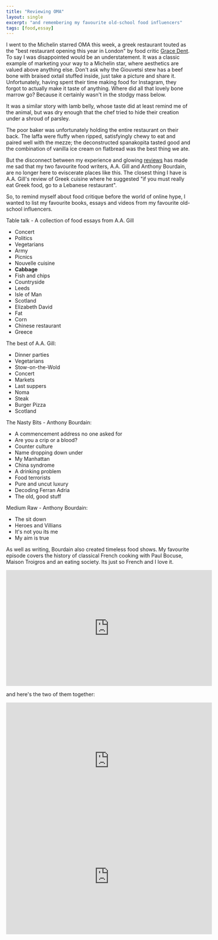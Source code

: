 ```yaml
---
title: "Reviewing OMA"
layout: single
excerpt: "and remembering my favourite old-school food influencers"
tags: [food,essay]
---
```


I went to the Michelin starred OMA this week, a greek restaurant touted as the "best restaurant opening this year in London" by food critic [Grace Dent](https://youtube.com/shorts/SGwLAgAAVg8?si=BjZrl48JL3rSraZh). To say I was disappointed would be an understatement. It was a classic example of marketing your way to a Michelin star, where aesthetics are valued above anything else. Don't ask why the Giouvetsi stew has a beef bone with braised oxtail stuffed inside, just take a picture and share it. Unfortunately, having spent their time making food for Instagram, they forgot to actually make it taste of anything. Where did all that lovely bone marrow go? Because it certainly wasn't in the stodgy mass below.

It was a similar story with lamb belly, whose taste did at least remind me of the animal, but was dry enough that the chef tried to hide their creation under a shroud of parsley.

The poor baker was unfortunately holding the entire restaurant on their back. The laffa were fluffy when ripped, satisfyingly chewy to eat and paired well with the mezze; the deconstructed spanakopita tasted good and the combination of vanilla ice cream on flatbread was the best thing we ate.

But the disconnect between my experience and glowing [reviews](https://www.ft.com/content/a3ff091b-7694-4dae-ab4f-211c1f219dfc) has made me sad that my two favourite food writers, A.A. Gill and Anthony Bourdain, are no longer here to eviscerate places like this. The closest thing I have is A.A. Gill's review of Greek cuisine where he suggested "if you must really eat Greek food, go to a Lebanese restaurant".

So, to remind myself about food critique before the world of online hype, I wanted to list my favourite books, essays and videos from my favourite old-school influencers.

Table talk - A collection of food essays from A.A. Gill 
- Concert
- Politics
- Vegetarians
- Army
- Picnics
- Nouvelle cuisine
- **Cabbage**
- Fish and chips
- Countryside
- Leeds
- Isle of Man
- Scotland
- Elizabeth David
- Fat
- Corn
- Chinese restaurant
- Greece

The best of A.A. Gill:
- Dinner parties
- Vegetarians
- Stow-on-the-Wold
- Concert
- Markets
- Last suppers
- Noma
- Steak
- Burger Pizza
- Scotland

The Nasty Bits - Anthony Bourdain:
- A commencement address no one asked for
- Are you a crip or a blood?
- Counter culture
- Name dropping down under
- My Manhattan
- China syndrome
- A drinking problem
- Food terrorists
- Pure and uncut luxury
- Decoding Ferran Adria
- The old, good stuff

Medium Raw - Anthony Bourdain:
- The sit down
- Heroes and Villians
- It's not you its me
- My aim is true

As well as writing, Bourdain also created timeless food shows. My favourite episode covers the history of classical French cooking with Paul Bocuse, Maison Troigros and an eating society. Its just so French and I love it.

<iframe width="560" height="315" src="https://www.youtube.com/embed/TPicFnp0Wt8?si=X4OBVBXH2mkjQer6" title="YouTube video player" frameborder="0" allow="accelerometer; autoplay; clipboard-write; encrypted-media; gyroscope; picture-in-picture; web-share" referrerpolicy="strict-origin-when-cross-origin" allowfullscreen></iframe>

and here's the two of them together:

<iframe width="560" height="315" src="https://www.youtube.com/embed/hJjDOL5C3qA?si=XjKPx9_peL2Cm02X&amp;start=1500" title="YouTube video player" frameborder="0" allow="accelerometer; autoplay; clipboard-write; encrypted-media; gyroscope; picture-in-picture; web-share" referrerpolicy="strict-origin-when-cross-origin" allowfullscreen></iframe>

<iframe width="560" height="315" src="https://www.youtube.com/embed/F2tjvTmbEVw?si=Q5uDY-gmb_rBQN1N" title="YouTube video player" frameborder="0" allow="accelerometer; autoplay; clipboard-write; encrypted-media; gyroscope; picture-in-picture; web-share" referrerpolicy="strict-origin-when-cross-origin" allowfullscreen></iframe>

